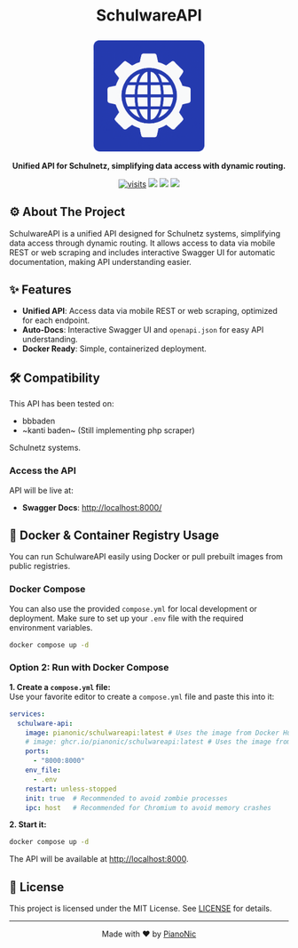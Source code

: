 # <p align="center">SchulwareAPI</p>
<p align="center">
  <img src="./assets/schulwareapi_logo.png" width="200" alt="SchulwareAPI Logo">
</p>
<p align="center">
  <strong>Unified API for Schulnetz, simplifying data access with dynamic routing.</strong>
</p>
<p align="center">
  <a href="https://github.com/PianoNic/SchulwareAPI"><img src="https://badgetrack.pianonic.ch/badge?tag=schulware-api&label=visits&color=243aae&style=flat" alt="visits"/></a>
  <a href="https://github.com/PianoNic/SchulwareAPI/blob/main/LICENSE"><img src="https://img.shields.io/github/license/PianoNic/SchulwareAPI?color=243aae"/></a>
  <a href="https://github.com/PianoNic/SchulwareAPI/releases"><img src="https://img.shields.io/github/v/release/PianoNic/SchulwareAPI?include_prereleases&color=243aae&label=Latest%20Release"/></a>
  <a href="#-installation"><img src="https://img.shields.io/badge/Selfhost-Instructions-243aae.svg"/></a>
</p>

## ⚙️ About The Project
SchulwareAPI is a unified API designed for Schulnetz systems, simplifying data access through dynamic routing. It allows access to data via mobile REST or web scraping and includes interactive Swagger UI for automatic documentation, making API understanding easier.

## ✨ Features
- **Unified API**: Access data via mobile REST or web scraping, optimized for each endpoint.
- **Auto-Docs**: Interactive Swagger UI and `openapi.json` for easy API understanding.
- **Docker Ready**: Simple, containerized deployment.
  
## 🛠️ Compatibility
This API has been tested on:
- bbbaden
- ~kanti baden~ (Still implementing php scraper)

Schulnetz systems.

### Access the API
API will be live at:
- **Swagger Docs**: [http://localhost:8000/](http://localhost:8000/)

## 🐳 Docker & Container Registry Usage

You can run SchulwareAPI easily using Docker or pull prebuilt images from public registries.

### Docker Compose

You can also use the provided `compose.yml` for local development or deployment. Make sure to set up your `.env` file with the required environment variables.

```sh
docker compose up -d
```

### Option 2: Run with Docker Compose
**1. Create a `compose.yml` file:**  
Use your favorite editor to create a `compose.yml` file and paste this into it:
```yaml
services:
  schulware-api:
    image: pianonic/schulwareapi:latest # Uses the image from Docker Hub
    # image: ghcr.io/pianonic/schulwareapi:latest # Uses the image from GitHub Container Registry
    ports:
      - "8000:8000"
    env_file:
      - .env
    restart: unless-stopped
    init: true  # Recommended to avoid zombie processes
    ipc: host   # Recommended for Chromium to avoid memory crashes
```

**2. Start it:**
```bash
docker compose up -d
```
The API will be available at [http://localhost:8000](http://localhost:8000).

## 📜 License
This project is licensed under the MIT License. See [LICENSE](LICENSE) for details.

---
<p align="center">Made with ❤️ by <a href="https://github.com/PianoNic">PianoNic</a></p>
